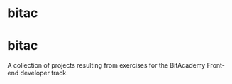 # bitac
# bitac

A collection of projects resulting from exercises for the BitAcademy Front-end developer track.